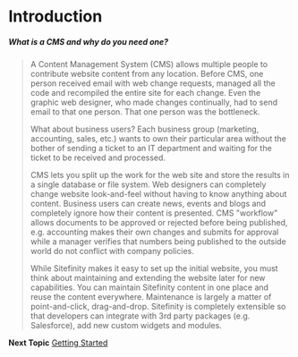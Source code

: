 Introduction
============

##### What is a CMS and why do you need one?

> A Content Management System (CMS) allows multiple people to contribute
> website content from any location. Before CMS, one person received
> email with web change requests, managed all the code and recompiled
> the entire site for each change. Even the graphic web designer, who
> made changes continually, had to send email to that one person. That
> one person was the bottleneck.
>
> What about business users? Each business group (marketing, accounting,
> sales, etc.) wants to own their particular area without the bother of
> sending a ticket to an IT department and waiting for the ticket to be
> received and processed.
>
> CMS lets you split up the work for the web site and store the results
> in a single database or file system. Web designers can completely
> change website look-and-feel without having to know anything about
> content. Business users can create news, events and blogs and
> completely ignore how their content is presented. CMS \"workflow\"
> allows documents to be approved or rejected before being published,
> e.g. accounting makes their own changes and submits for approval while
> a manager verifies that numbers being published to the outside world
> do not conflict with company policies.
>
> While Sitefinity makes it easy to set up the initial website, you must
> think about maintaining and extending the website later for new
> capabilities. You can maintain Sitefinity content in one place and
> reuse the content everywhere. Maintenance is largely a matter of
> point-and-click, drag-and-drop. Sitefinity is completely extensible so
> that developers can integrate with 3rd party packages (e.g.
> Salesforce), add new custom widgets and modules.

**Next Topic**
[Getting Started](../Getting%20Started/readme.md)
